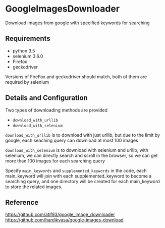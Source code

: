 # GoogleImagesDownloader

Download images from google with specified keywords for searching

## Requirements

- python 3.5
- selenium 3.6.0
- Firefox
- geckodriver

Versions of FireFox and geckodriver should match, both of them are required by selenium

## Details and Configuration

Two types of downloading methods are provided

- `download_with_urllib`
- `download_with_selenium`


`download_with_urllib` is to download with just urllib, but due to the limit by google, each seaching query can download at most 100 images

`download_with_selenium` is to download with selenium and urllib, with selenium, we can directly search and scroll in the browser, so we can get more than 100 images for each searching query


Specify `main_keywords` and `supplemented_keywords` in the code, each main_keyword will join with each supplemented_keyword to become a searching query, and one directory will be created for each main_keyword to store the related images.

## Reference

https://github.com/atif93/google_image_downloader
https://github.com/hardikvasa/google-images-download